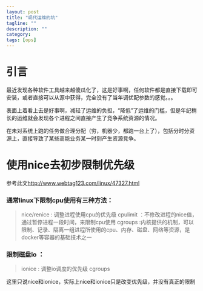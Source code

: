 ```yaml
---
layout: post
title: "现代运维的坑"
tagline: ""
description: ""
category: 
tags: [ops]
---
```


# 引言
最近发现各种软件工具越来越傻瓜化了，这是好事啊，任何软件都是直接下载即可安装，或者直接可以从源中获得，完全没有了当年调优配参数的感觉。。。

表面上着看上去是好事啊，减轻了运维的负担，“降低”了运维的门槛，但是年纪稍长的运维就会发现各个进程之间直接产生了竞争系统资源的情况。

在未对系统上跑的任务做合理分配（穷，机器少，都跑一台上了），包括分时分资源上，直接导致了某些高能业务某一时刻产生资源竞争。

# 使用nice去初步限制优先级

参考此文<http://www.webtag123.com/linux/47327.html>

### 通常linux下限制cpu使用有三种方法：

> nice/renice : 调整进程使用cpu的优先级
> cpulimit ：不修改进程的nice值，通过暂停进程一段时间，来限制cpu使用
> cgroups :内核提供的机制，可以限制、记录、隔离一组进程所使用的cpu、内存、磁盘、网络等资源，是docker等容器的基础技术之一

### 限制磁盘io ：

> ionice : 调整io调度的优先级
> cgroups

这里只说nice和ionice，实际上nice和ionice只是改变优先级，并没有真正的限制
